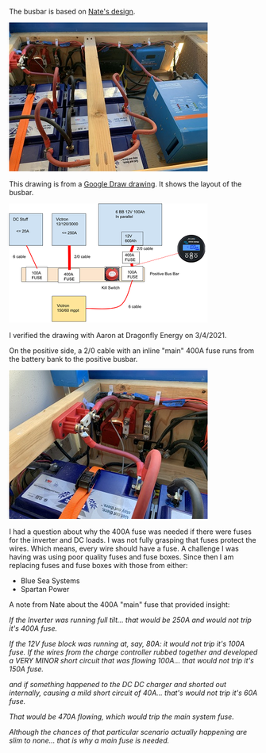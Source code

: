 The busbar is based on [Nate's design](https://www.youtube.com/watch?v=qrZ-cr5qEwU).

![busbar](./images/garage_final_view_from_cabin.jpg)

This drawing is from a [Google Draw drawing](https://docs.google.com/drawings/d/1cFxG-SYLUrIibH9CmVWT-2lXVOBwTpq42evKXvPoeV0/edit).  It shows the layout of the busbar.

![garage from cabin](./images/busbar_positive.png) 

I verified the drawing with Aaron at Dragonfly Energy on 3/4/2021.

On the positive side, a 2/0 cable with an inline "main" 400A fuse runs from the battery bank to the positive busbar.  


![400A inline](./images/busbar_400A_inline.jpg) 

I had a question about why the 400A fuse was needed if there were fuses for the inverter and DC loads.  I was not fully grasping that fuses protect the wires. Which means, every wire should have a fuse.  A challenge I was having was using poor quality fuses and fuse boxes.  Since then I am replacing fuses and fuse boxes with those from either:
- Blue Sea Systems
- Spartan Power

A note from Nate about the 400A "main" fuse that provided insight:

 _If the Inverter was running full tilt... that would be 250A and would not trip it's 400A fuse._

_If the 12V fuse block was running at, say, 80A: it would not trip it's 100A fuse._
_If the wires from the charge controller rubbed together and developed a VERY MINOR short circuit that was flowing 100A... that would not trip it's 150A fuse._

_and if something happened to the DC DC charger and shorted out internally, causing a mild short circuit of 40A... that's would not trip it's 60A fuse._

_That would be 470A flowing, which would trip the main system fuse._

_Although the chances of that particular scenario actually happening are slim to none...  that is why a main fuse is needed._

